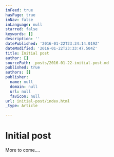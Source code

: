 ```yaml
---
inFeed: true
hasPage: true
inNav: false
inLanguage: null
starred: false
keywords: []
description: ''
datePublished: '2016-01-22T23:34:14.019Z'
dateModified: '2016-01-22T23:33:47.504Z'
title: Initial post
author: []
sourcePath: _posts/2016-01-22-initial-post.md
published: true
authors: []
publisher:
  name: null
  domain: null
  url: null
  favicon: null
url: initial-post/index.html
_type: Article

---
```

# Initial post

More to come....